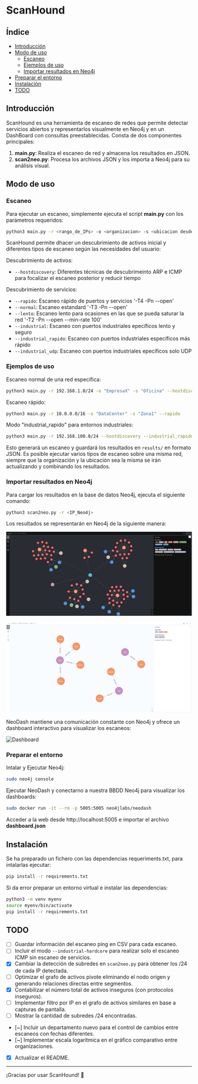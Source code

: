 # ScanHound

## Índice
- [Introducción](#introduccion)
- [Modo de uso](#modo-de-uso)
  - [Escaneo](#escaneo)
  - [Ejemplos de uso](#ejemplos-de-uso)
  - [Importar resultados en Neo4j](#importar-resultados-en-neo4j)
- [Preparar el entorno](#preparar-el-entorno)
- [Instalación](#instalacion)
- [TODO](#todo)

## Introducción
ScanHound es una herramienta de escaneo de redes que permite detectar servicios abiertos y representarlos visualmente en Neo4j y en un DashBoard con consultas preestablecidas. Consta de dos componentes principales:
1. **main.py**: Realiza el escaneo de red y almacena los resultados en JSON.
2. **scan2neo.py**: Procesa los archivos JSON y los importa a Neo4j para su análisis visual.

## Modo de uso

### Escaneo
Para ejecutar un escaneo, simplemente ejecuta el script **main.py** con los parámetros requeridos:

```bash
python3 main.py -r <rango_de_IPs> -o <organizacion> -s <ubicacion desde la que se ejecuta el escaneo> [opciones]
```

ScanHound permite dhacer un descubrimiento de activos inicial y diferentes tipos de escaneo según las necesidades del usuario:

Descubrimiento de activos:

- `--hostdiscovery`: Diferentes técnicas de descubrimeinto ARP e ICMP para focalizar el escaneo posterior y reducir tiempo

Descubrimiento de servicios:

- `--rapido`: Escaneo rápido de puertos y servicios '-T4 -Pn --open'
- `--normal`: Escaneo estandard '-T3 -Pn --open'
- `--lento`: Escaneo lento para ocasiones en las que se pueda saturar la red '-T2 -Pn --open --min-rate 100'
- `--industrial`: Escaneo con puertos industriales epecíficos lento y seguro
- `--industrial_rapido`: Escaneo con puertos industriales específicos más rápido
- `--industrial_udp`: Escaneo con puertos industriales epecíficos solo UDP

### Ejemplos de uso

Escaneo normal de una red específica:
```bash
python3 main.py -r 192.168.1.0/24 -o "EmpresaX" -s "Oficina" --hostdiscovery --normal
```

Escaneo rápido:
```bash
python3 main.py -r 10.0.0.0/16 -o "DataCenter" -s "Zona1" --rapido
```

Modo "industrial_rapido" para entornos industriales:
```bash
python3 main.py -r 192.168.100.0/24 --hostdiscovery --industrial_rapido
```

Esto generará un escaneo y guardará los resultados en `results/` en formato JSON. Es posible ejecutar varios tipos de escaneo sobre una misma red, siempre que la organización y la ubicación sea la misma se irán actualizando y combinando los resultados.

### Importar resultados en Neo4j
Para cargar los resultados en la base de datos Neo4j, ejecuta el siguiente comando:

```bash
python3 scan2neo.py -r <IP_Neo4j>
```

Los resultados se representarán en Neo4j de la siguiente manera:

![Estado actual](https://github.com/jor6PS/ScanHound/blob/main/images/grafo_scanhound_4.png?raw=true)

![Estado actual 2](https://github.com/jor6PS/ScanHound/blob/main/images/Captura%20de%20pantalla%202023-06-12%20140444.png?raw=true)

NeoDash mantiene una comunicación constante con Neo4j y ofrece un dashboard interactivo para visualizar los escaneos:

![Dashboard](https://github.com/jor6PS/ScanHound/blob/main/images/NeoDash%20-%20Neo4j%20Dashboard%20Builder%20%E2%80%94%20Mozilla%20Firefox%202023-06-12%2013-56-03.gif)


### Preparar el entorno 

Intalar y Ejecutar Neo4j:
```bash
sudo neo4j console
```
Ejecutar NeoDash y conectarno a nuestra BBDD Neo4j para visualizar los dashboards:
```bash
sudo docker run -it --rm -p 5005:5005 neo4jlabs/neodash
```

Acceder a la web desde http://localhost:5005 e importar el archivo **dashboard.json**

## Instalación

Se ha preparado un fichero con las dependencias requeriments.txt, para intalarlas ejecutar:
```bash
pip install -r requirements.txt
```
Si da error preparar un entorno virtual e instalar las dependencias:

```bash
python3 -m venv myenv
source myenv/bin/activate
pip install -r requirements.txt
```

## TODO

- [ ] Guardar información del escaneo ping en CSV para cada escaneo.
- [ ] Incluir el modo `--industrial-hardcore` para realizar solo el escaneo ICMP sin escaneo de servicios.
- [x] Cambiar la detección de subredes en `scan2neo.py` para obtener los /24 de cada IP detectada.
- [ ] Optimizar el grafo de activos pivote eliminando el nodo origen y generando relaciones directas entre segmentos.
- [x] Contabilizar el número total de activos inseguros (con protocolos inseguros).
- [ ] Implementar filtro por IP en el grafo de activos similares en base a capturas de pantalla.
- [ ] Mostrar la cantidad de subredes /24 encontradas.
- [~] Incluir un departamento nuevo para el control de cambios entre escaneos con fechas diferentes.
- [~] Implementar escala logarítmica en el gráfico comparativo entre organizaciones.
- [x] Actualizar el README.

---

¡Gracias por usar ScanHound! 🚀
